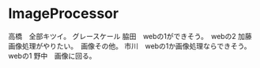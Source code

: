 # ImageProcessor
高橋　全部キツイ。 グレースケール
脇田　webの1ができそう。　webの2
加藤　画像処理がやりたい。　画像その他。
市川　webの1か画像処理ならできそう。webの1
野中　画像に回る。
